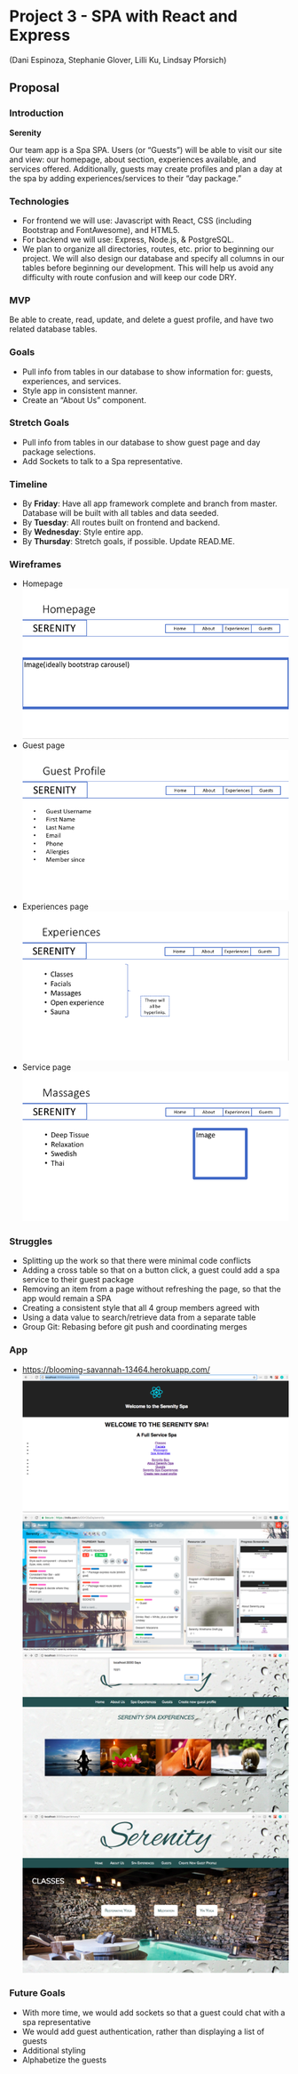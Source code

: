 # Project 3 - SPA with React and Express
(Dani Espinoza, Stephanie Glover, Lilli Ku, Lindsay Pforsich)

## Proposal

### Introduction

**Serenity**

Our team app is a Spa SPA. Users (or “Guests”) will be able to visit our site and view: our homepage, about section, experiences available, and services offered. Additionally, guests may create profiles and plan a day at the spa by adding experiences/services to their “day package.”

### Technologies
* For frontend we will use: Javascript with React, CSS (including Bootstrap and FontAwesome), and HTML5.
* For backend we will use: Express, Node.js, & PostgreSQL.
* We plan to organize all directories, routes, etc. prior to beginning our project. We will also design our database and specify all columns in our tables before beginning our development. This will help us avoid any difficulty with route confusion and will keep our code DRY.

### MVP
Be able to create, read, update, and delete a guest profile, and have two related database tables.

### Goals
* Pull info from tables in our database to show information for: guests, experiences, and services.
* Style app in consistent manner.
* Create an “About Us” component.

### Stretch Goals
* Pull info from tables in our database to show guest page and day package selections.
* Add Sockets to talk to a Spa representative.

### Timeline
* By **Friday**: Have all app framework complete and branch from master. Database will be built with all tables and data seeded.
* By **Tuesday**: All routes built on frontend and backend.
* By **Wednesday**: Style entire app.
* By **Thursday**: Stretch goals, if possible. Update READ.ME.

### Wireframes
* Homepage
![Wireframe](wireframe/home.png)
* Guest page
![Wireframe](wireframe/guest.png)
* Experiences page
![Wireframe](wireframe/experience.png)
* Service page
![Wireframe](wireframe/service.png)

### Struggles
* Splitting up the work so that there were minimal code conflicts
* Adding a cross table so that on a button click, a guest could add a spa service to their guest package
* Removing an item from a page without refreshing the page, so that the app would remain a SPA
* Creating a consistent style that all 4 group members agreed with
* Using a data value to search/retrieve data from a separate table
* Group Git: Rebasing before git push and coordinating merges

### App
* https://blooming-savannah-13464.herokuapp.com/
![App](screenshots/beginningstage.png)
![App](screenshots/trelloboard.png)
![App](screenshots/midstagetest.png)
![App](screenshots/final.png)

### Future Goals
* With more time, we would add sockets so that a guest could chat with a spa representative
* We would add guest authentication, rather than displaying a list of guests
* Additional styling
* Alphabetize the guests
